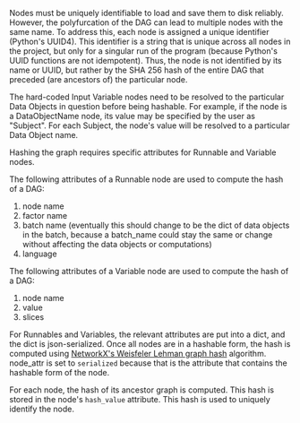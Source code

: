Nodes must be uniquely identifiable to load and save them to disk reliably. However, the polyfurcation of the DAG can lead to multiple nodes with the same name. To address this, each node is assigned a unique identifier (Python's UUID4). This identifier is a string that is unique across all nodes in the project, but only for a singular run of the program (because Python's UUID functions are not idempotent). Thus, the node is not identified by its name or UUID, but rather by the SHA 256 hash of the entire DAG that preceded (are ancestors of) the particular node.

The hard-coded Input Variable nodes need to be resolved to the particular Data Objects in question before being hashable. For example, if the node is a DataObjectName node, its value may be specified by the user as "Subject". For each Subject, the node's value will be resolved to a particular Data Object name.

Hashing the graph requires specific attributes for Runnable and Variable nodes. 

The following attributes of a Runnable node are used to compute the hash of a DAG:
1. node name
2. factor name
3. batch name (eventually this should change to be the dict of data objects in the batch, because a batch_name could stay the same or change without affecting the data objects or computations)
4. language

The following attributes of a Variable node are used to compute the hash of a DAG:
1. node name
2. value
3. slices

For Runnables and Variables, the relevant attributes are put into a dict, and the dict is json-serialized. Once all nodes are in a hashable form, the hash is computed using [NetworkX's Weisfeler Lehman graph hash](https://networkx.org/documentation/stable/reference/algorithms/generated/networkx.algorithms.graph_hashing.weisfeiler_lehman_graph_hash.html#networkx.algorithms.graph_hashing.weisfeiler_lehman_graph_hash) algorithm. node_attr is set to `serialized` because that is the attribute that contains the hashable form of the node. 

For each node, the hash of its ancestor graph is computed. This hash is stored in the node's `hash_value` attribute. This hash is used to uniquely identify the node.